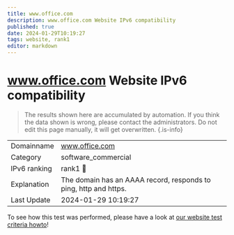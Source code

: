 ```yaml
---
title: www.office.com
description: www.office.com Website IPv6 compatibility
published: true
date: 2024-01-29T10:19:27
tags: website, rank1
editor: markdown
---
```


# www.office.com Website IPv6 compatibility

> The results shown here are accumulated by automation. If you think the data shown is wrong, please contact the administrators. 
> Do not edit this page manually, it will get overwritten.
{.is-info}


|   |   |
| - | - |
| Domainname | www.office.com
| Category | software_commercial |
| IPv6 ranking | rank1 :1st_place_medal: |
| Explanation | The domain has an AAAA record, responds to ping, http and https. |
| Last Update | 2024-01-29 10:19:27 |

To see how this test was performed, please have a look at [our website test criteria howto](/howto/testcriteria/website)!

